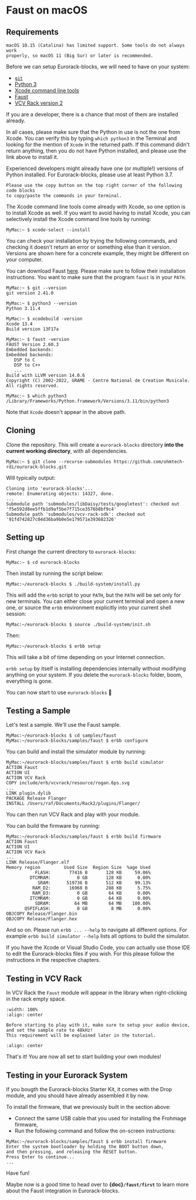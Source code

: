 # Faust on macOS


## Requirements

```{note}
macOS 10.15 (Catalina) has limited support. Some tools do not always work
properly, so macOS 11 (Big Sur) or later is recommended.
```

Before we can setup Eurorack-blocks, we will need to have on your system:

- [`git`](https://git-scm.com/download)
- [Python 3](https://www.python.org/downloads/)
- [Xcode command line tools](https://developer.apple.com/xcode/)
- [Faust](https://faust.grame.fr)
- [VCV Rack version 2](https://vcvrack.com/Rack)

If you are a developer, there is a chance that most of them are installed already.

In all cases, please make sure that the Python in use is not the one from Xcode.
You can verify this by typing `which python3` in the Terminal and looking for the mention
of `Xcode` in the returned path. If this command didn't return anything, then you do not
have Python installed, and please use the link above to install it.

Experienced developers might already have one (or multiple!) versions of Python installed.
For Eurorack-blocks, please use at least Python 3.7.

```{note}
Please use the copy button on the top right corner of the following code blocks
to copy/paste the commands in your terminal.
```

The Xcode command line tools come already with Xcode, so one option is to install Xcode
as well. If you want to avoid having to install Xcode, you can selectively install the Xcode
command line tools by running:

```{code-block} shell-session
MyMac:~ $ xcode-select --install
```

You can check your installation by trying the following commands, and checking it doesn't
return an error or something else than it version. Versions are shown here for a concrete
example, they might be different on your computer.

You can download Faust [here](https://faust.grame.fr/downloads/). Please make sure to
follow their installation instructions. You want to make sure that the program `faust`
is in your `PATH`.

```{code-block} shell-session
MyMac:~ $ git --version
git version 2.41.0
```

```{code-block} shell-session
MyMac:~ $ python3 --version
Python 3.11.4
```

```{code-block} shell-session
MyMac:~ $ xcodebuild -version
Xcode 13.4
Build version 13F17a
```

```{code-block} shell-session
MyMac:~ $ faust -version
FAUST Version 2.60.3
Embedded backends:
Embedded backends: 
   DSP to C
   DSP to C++
   ...
Build with LLVM version 14.0.6
Copyright (C) 2002-2022, GRAME - Centre National de Creation Musicale. All rights reserved. 
```

```{code-block} shell-session
MyMac:~ $ which python3
/Library/Frameworks/Python.framework/Versions/3.11/bin/python3
```
Note that `Xcode` doesn't appear in the above path.


## Cloning

Clone the repository. This will create a `eurorack-blocks` directory **into the current working directory**, with all dependencies.

```{code-block} shell-session
MyMac:~ $ git clone --recurse-submodules https://github.com/ohmtech-rdi/eurorack-blocks.git
```

Will typically output:

```{code-block} shell-session
Cloning into 'eurorack-blocks'...
remote: Enumerating objects: 14327, done.
...
Submodule path 'submodules/libDaisy/tests/googletest': checked out 'f5e592d8ee5ffb1d9af5be7f715ce3576b8bf9c4'
Submodule path 'submodules/vcv-rack-sdk': checked out '91fd742827c04d36ba9b0e5e179571e393682326'
```


## Setting up

First change the current directory to `eurorack-blocks`:

```{code-block} shell-session
MyMac:~ $ cd eurorack-blocks
```

Then install by running the script below:

```{code-block} shell-session
MyMac:~/eurorack-blocks $ ./build-system/install.py
```

This will add the `erbb` script to your `PATH`, but the `PATH` will be set only for new terminals.
You can either close your current terminal and open a new one, or source the `erbb` environment
explicitly into your current shell session:

```{code-block} shell-session
MyMac:~/eurorack-blocks $ source ./build-system/init.sh
```

Then:

```{code-block} shell-session
MyMac:~/eurorack-blocks $ erbb setup
```

This will take a bit of time depending on your Internet connection.

`erbb setup` by itself is installing dependencies internally without modifying anything on
your system. If you delete the `eurorack-blocks` folder, boom, everything is gone.

You can now start to use `eurorack-blocks` 🎉


## Testing a Sample

Let's test a sample. We'll use the Faust sample.

```{code-block} shell-session
MyMac:~/eurorack-blocks $ cd samples/faust
MyMac:~/eurorack-blocks/samples/faust $ erbb configure
```

You can build and install the simulator module by running:

```{code-block} shell-session
MyMac:~/eurorack-blocks/samples/faust $ erbb build simulator
ACTION Faust
ACTION UI
ACTION VCV Rack
COPY include/erb/vcvrack/resource/rogan.6ps.svg
...
LINK plugin.dylib
PACKAGE Release Flanger
INSTALL /Users/raf/Documents/Rack2/plugins/Flanger/
```

You can then run VCV Rack and play with your module.

You can build the firmware by running:

```{code-block} shell-session
MyMac:~/eurorack-blocks/samples/faust $ erbb build firmware
ACTION Faust
ACTION UI
ACTION VCV Rack
...
LINK Release/Flanger.elf
Memory region         Used Size  Region Size  %age Used
           FLASH:       77416 B       128 KB     59.06%
         DTCMRAM:          0 GB       128 KB      0.00%
            SRAM:      519736 B       512 KB     99.13%
          RAM_D2:       16968 B       288 KB      5.75%
          RAM_D3:          0 GB        64 KB      0.00%
         ITCMRAM:          0 GB        64 KB      0.00%
           SDRAM:         64 MB        64 MB    100.00%
       QSPIFLASH:          0 GB         8 MB      0.00%
OBJCOPY Release/Flanger.bin
OBJCOPY Release/Flanger.hex
```

And so on. Please run `erbb ... --help` to navigate all different options.
For example `erbb build simulator --help` lists all options to build the simulator.

If you have the Xcode or Visual Studio Code, you can actually use those IDE to edit the
Eurorack-blocks files if you wish. For this please follow the instructions in the respective
chapters.


## Testing in VCV Rack

In VCV Rack the `Faust` module will appear in the library when right-clicking in the rack empty space.

```{image} vcvrack-faust.png
:width: 100%
:align: center
```

```{important}
Before starting to play with it, make sure to setup your audio device,
and set the sample rate to 48kHz!
This requirement will be explained later in the tutorial.
```

```{image} vcvrack-audio.png
:align: center
```

That's it! You are now all set to start building your own modules!


## Testing in your Eurorack System

If you bougth the Eurorack-blocks Starter Kit, it comes with the Drop module, and you should
have already assembled it by now.

To install the firmware, that we previously built in the section above:
- Connect the same USB cable that you used for installing the Frohmage firmware,
- Run the following command and follow the on-screen instructions:

```{code-block} shell-session
MyMac:~/eurorack-blocks/samples/faust $ erbb install firmware
Enter the system bootloader by holding the BOOT button down,
and then pressing, and releasing the RESET button.
Press Enter to continue...
...
```

Have fun!

Maybe now is a good time to head over to **{doc}`/faust/first`** to learn more about the
Faust integration in Eurorack-blocks.
